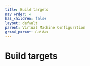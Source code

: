 ```yaml
---
title: Build targets
nav_order: 4
has_children: false
layout: default
parent: Virtual Machine Configuration
grand_parent: Guides
---
```


# Build targets